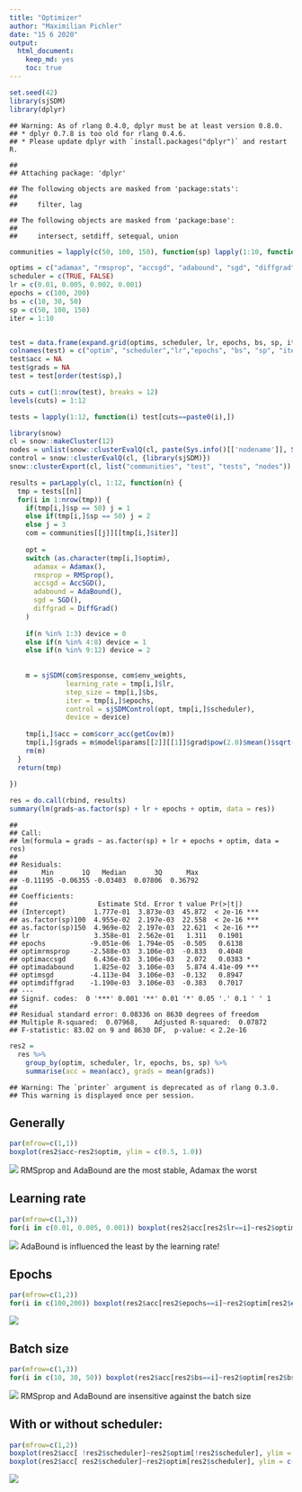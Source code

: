 ```yaml
---
title: "Optimizer"
author: "Maximilian Pichler"
date: "15 6 2020"
output: 
  html_document: 
    keep_md: yes
    toc: true
---
```





```r
set.seed(42)
library(sjSDM)
library(dplyr)
```

```
## Warning: As of rlang 0.4.0, dplyr must be at least version 0.8.0.
## * dplyr 0.7.8 is too old for rlang 0.4.6.
## * Please update dplyr with `install.packages("dplyr")` and restart R.
```

```
## 
## Attaching package: 'dplyr'
```

```
## The following objects are masked from 'package:stats':
## 
##     filter, lag
```

```
## The following objects are masked from 'package:base':
## 
##     intersect, setdiff, setequal, union
```

```r
communities = lapply(c(50, 100, 150), function(sp) lapply(1:10, function(i) simulate_SDM(env = 3L, sites = 200L, species = sp)))

optims = c("adamax", "rmsprop", "accsgd", "adabound", "sgd", "diffgrad")
scheduler = c(TRUE, FALSE)
lr = c(0.01, 0.005, 0.002, 0.001)
epochs = c(100, 200)
bs = c(10, 30, 50)
sp = c(50, 100, 150)
iter = 1:10


test = data.frame(expand.grid(optims, scheduler, lr, epochs, bs, sp, iter))
colnames(test) = c("optim", "scheduler","lr","epochs", "bs", "sp", "iter")
test$acc = NA
test$grads = NA
test = test[order(test$sp),]
```



```r
cuts = cut(1:nrow(test), breaks = 12)
levels(cuts) = 1:12

tests = lapply(1:12, function(i) test[cuts==paste0(i),])

library(snow)
cl = snow::makeCluster(12)
nodes = unlist(snow::clusterEvalQ(cl, paste(Sys.info()[['nodename']], Sys.getpid(), sep='-')))
control = snow::clusterEvalQ(cl, {library(sjSDM)})
snow::clusterExport(cl, list("communities", "test", "tests", "nodes"))

results = parLapply(cl, 1:12, function(n) {
  tmp = tests[[n]]
  for(i in 1:nrow(tmp)) {
    if(tmp[i,]$sp == 50) j = 1
    else if(tmp[i,]$sp == 50) j = 2
    else j = 3
    com = communities[[j]][[tmp[i,]$iter]]
    
    opt = 
    switch (as.character(tmp[i,]$optim),
      adamax = Adamax(),
      rmsprop = RMSprop(),
      accsgd = AccSGD(),
      adabound = AdaBound(),
      sgd = SGD(),
      diffgrad = DiffGrad()
    )
    
    if(n %in% 1:3) device = 0
    else if(n %in% 4:8) device = 1
    else if(n %in% 9:12) device = 2
    
    
    m = sjSDM(com$response, com$env_weights, 
              learning_rate = tmp[i,]$lr, 
              step_size = tmp[i,]$bs, 
              iter = tmp[i,]$epochs, 
              control = sjSDMControl(opt, tmp[i,]$scheduler),
              device = device)
    
    tmp[i,]$acc = com$corr_acc(getCov(m))
    tmp[i,]$grads = m$model$params[[2]][[1]]$grad$pow(2.0)$mean()$sqrt()$item()
    rm(m)
  }
  return(tmp)
  
})
```


```r
res = do.call(rbind, results)
summary(lm(grads~as.factor(sp) + lr + epochs + optim, data = res))
```

```
## 
## Call:
## lm(formula = grads ~ as.factor(sp) + lr + epochs + optim, data = res)
## 
## Residuals:
##      Min       1Q   Median       3Q      Max 
## -0.11195 -0.06355 -0.03403  0.07806  0.36792 
## 
## Coefficients:
##                    Estimate Std. Error t value Pr(>|t|)    
## (Intercept)       1.777e-01  3.873e-03  45.872  < 2e-16 ***
## as.factor(sp)100  4.955e-02  2.197e-03  22.558  < 2e-16 ***
## as.factor(sp)150  4.969e-02  2.197e-03  22.621  < 2e-16 ***
## lr                3.358e-01  2.562e-01   1.311   0.1901    
## epochs           -9.051e-06  1.794e-05  -0.505   0.6138    
## optimrmsprop     -2.588e-03  3.106e-03  -0.833   0.4048    
## optimaccsgd       6.436e-03  3.106e-03   2.072   0.0383 *  
## optimadabound     1.825e-02  3.106e-03   5.874 4.41e-09 ***
## optimsgd         -4.113e-04  3.106e-03  -0.132   0.8947    
## optimdiffgrad    -1.190e-03  3.106e-03  -0.383   0.7017    
## ---
## Signif. codes:  0 '***' 0.001 '**' 0.01 '*' 0.05 '.' 0.1 ' ' 1
## 
## Residual standard error: 0.08336 on 8630 degrees of freedom
## Multiple R-squared:  0.07968,	Adjusted R-squared:  0.07872 
## F-statistic: 83.02 on 9 and 8630 DF,  p-value: < 2.2e-16
```

```r
res2 = 
  res %>% 
    group_by(optim, scheduler, lr, epochs, bs, sp) %>% 
    summarise(acc = mean(acc), grads = mean(grads))
```

```
## Warning: The `printer` argument is deprecated as of rlang 0.3.0.
## This warning is displayed once per session.
```


## Generally

```r
par(mfrow=c(1,1))
boxplot(res2$acc~res2$optim, ylim = c(0.5, 1.0))
```

![](/home/maxpichler/sjSDM/deepJSDM/Code/SimulationExperiments/Optimizer_comparison_files/figure-html/unnamed-chunk-4-1.png)<!-- -->
RMSprop and AdaBound are the most stable, Adamax the worst


## Learning rate

```r
par(mfrow=c(1,3))
for(i in c(0.01, 0.005, 0.001)) boxplot(res2$acc[res2$lr==i]~res2$optim[res2$lr==i], ylim = c(0.5, 1.0))
```

![](/home/maxpichler/sjSDM/deepJSDM/Code/SimulationExperiments/Optimizer_comparison_files/figure-html/unnamed-chunk-5-1.png)<!-- -->
AdaBound is influenced the least by the learning rate!


## Epochs

```r
par(mfrow=c(1,2))
for(i in c(100,200)) boxplot(res2$acc[res2$epochs==i]~res2$optim[res2$epochs==i], ylim = c(0.5, 1.0))
```

![](/home/maxpichler/sjSDM/deepJSDM/Code/SimulationExperiments/Optimizer_comparison_files/figure-html/unnamed-chunk-6-1.png)<!-- -->

## Batch size

```r
par(mfrow=c(1,3))
for(i in c(10, 30, 50)) boxplot(res2$acc[res2$bs==i]~res2$optim[res2$bs==i], ylim = c(0.5, 1.0))
```

![](/home/maxpichler/sjSDM/deepJSDM/Code/SimulationExperiments/Optimizer_comparison_files/figure-html/unnamed-chunk-7-1.png)<!-- -->
RMSprop and AdaBound are insensitive against the batch size


## With or without scheduler:

```r
par(mfrow=c(1,2))
boxplot(res2$acc[ !res2$scheduler]~res2$optim[!res2$scheduler], ylim = c(0.5, 1.0))
boxplot(res2$acc[ res2$scheduler]~res2$optim[res2$scheduler], ylim = c(0.5, 1.0))
```

![](/home/maxpichler/sjSDM/deepJSDM/Code/SimulationExperiments/Optimizer_comparison_files/figure-html/unnamed-chunk-8-1.png)<!-- -->


